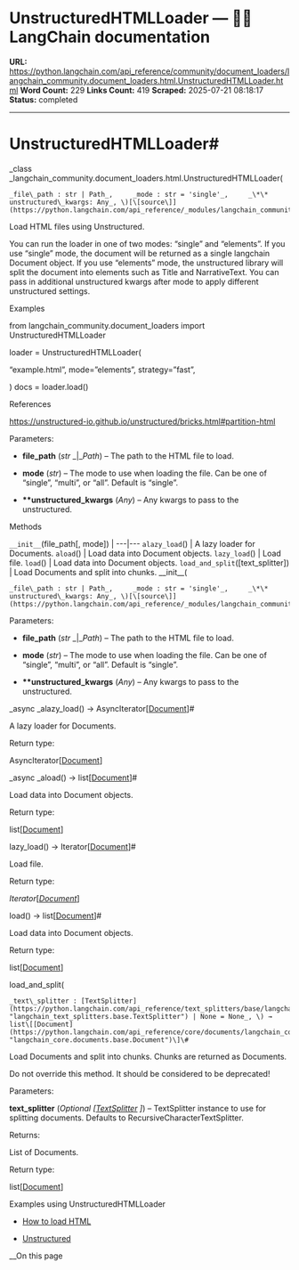 # UnstructuredHTMLLoader — 🦜🔗 LangChain  documentation

**URL:** https://python.langchain.com/api_reference/community/document_loaders/langchain_community.document_loaders.html.UnstructuredHTMLLoader.html
**Word Count:** 229
**Links Count:** 419
**Scraped:** 2025-07-21 08:18:17
**Status:** completed

---

# UnstructuredHTMLLoader\#

_class _langchain\_community.document\_loaders.html.UnstructuredHTMLLoader\(

    _file\_path : str | Path_,     _mode : str = 'single'_,     _\*\* unstructured\_kwargs: Any_, \)[\[source\]](https://python.langchain.com/api_reference/_modules/langchain_community/document_loaders/html.html#UnstructuredHTMLLoader)\#     

Load HTML files using Unstructured.

You can run the loader in one of two modes: “single” and “elements”. If you use “single” mode, the document will be returned as a single langchain Document object. If you use “elements” mode, the unstructured library will split the document into elements such as Title and NarrativeText. You can pass in additional unstructured kwargs after mode to apply different unstructured settings.

Examples

from langchain\_community.document\_loaders import UnstructuredHTMLLoader

loader = UnstructuredHTMLLoader\(     

“example.html”, mode=”elements”, strategy=”fast”,

\) docs = loader.load\(\)

References

<https://unstructured-io.github.io/unstructured/bricks.html#partition-html>

Parameters:     

  * **file\_path** \(_str_ _|__Path_\) – The path to the HTML file to load.

  * **mode** \(_str_\) – The mode to use when loading the file. Can be one of “single”, “multi”, or “all”. Default is “single”.

  * **\*\*unstructured\_kwargs** \(_Any_\) – Any kwargs to pass to the unstructured.

Methods

`__init__`\(file\_path\[, mode\]\) |    ---|---   `alazy_load`\(\) | A lazy loader for Documents.   `aload`\(\) | Load data into Document objects.   `lazy_load`\(\) | Load file.   `load`\(\) | Load data into Document objects.   `load_and_split`\(\[text\_splitter\]\) | Load Documents and split into chunks.      \_\_init\_\_\(

    _file\_path : str | Path_,     _mode : str = 'single'_,     _\*\* unstructured\_kwargs: Any_, \)[\[source\]](https://python.langchain.com/api_reference/_modules/langchain_community/document_loaders/html.html#UnstructuredHTMLLoader.__init__)\#     

Parameters:     

  * **file\_path** \(_str_ _|__Path_\) – The path to the HTML file to load.

  * **mode** \(_str_\) – The mode to use when loading the file. Can be one of “single”, “multi”, or “all”. Default is “single”.

  * **\*\*unstructured\_kwargs** \(_Any_\) – Any kwargs to pass to the unstructured.

_async _alazy\_load\(\) → AsyncIterator\[[Document](https://python.langchain.com/api_reference/core/documents/langchain_core.documents.base.Document.html#langchain_core.documents.base.Document "langchain_core.documents.base.Document")\]\#     

A lazy loader for Documents.

Return type:     

AsyncIterator\[[Document](https://python.langchain.com/api_reference/core/documents/langchain_core.documents.base.Document.html#langchain_core.documents.base.Document "langchain_core.documents.base.Document")\]

_async _aload\(\) → list\[[Document](https://python.langchain.com/api_reference/core/documents/langchain_core.documents.base.Document.html#langchain_core.documents.base.Document "langchain_core.documents.base.Document")\]\#     

Load data into Document objects.

Return type:     

list\[[Document](https://python.langchain.com/api_reference/core/documents/langchain_core.documents.base.Document.html#langchain_core.documents.base.Document "langchain_core.documents.base.Document")\]

lazy\_load\(\) → Iterator\[[Document](https://python.langchain.com/api_reference/core/documents/langchain_core.documents.base.Document.html#langchain_core.documents.base.Document "langchain_core.documents.base.Document")\]\#     

Load file.

Return type:     

_Iterator_\[[_Document_](https://python.langchain.com/api_reference/core/documents/langchain_core.documents.base.Document.html#langchain_core.documents.base.Document "langchain_core.documents.base.Document")\]

load\(\) → list\[[Document](https://python.langchain.com/api_reference/core/documents/langchain_core.documents.base.Document.html#langchain_core.documents.base.Document "langchain_core.documents.base.Document")\]\#     

Load data into Document objects.

Return type:     

list\[[Document](https://python.langchain.com/api_reference/core/documents/langchain_core.documents.base.Document.html#langchain_core.documents.base.Document "langchain_core.documents.base.Document")\]

load\_and\_split\(

    _text\_splitter : [TextSplitter](https://python.langchain.com/api_reference/text_splitters/base/langchain_text_splitters.base.TextSplitter.html#langchain_text_splitters.base.TextSplitter "langchain_text_splitters.base.TextSplitter") | None = None_, \) → list\[[Document](https://python.langchain.com/api_reference/core/documents/langchain_core.documents.base.Document.html#langchain_core.documents.base.Document "langchain_core.documents.base.Document")\]\#     

Load Documents and split into chunks. Chunks are returned as Documents.

Do not override this method. It should be considered to be deprecated\!

Parameters:     

**text\_splitter** \(_Optional_ _\[_[_TextSplitter_](https://python.langchain.com/api_reference/text_splitters/base/langchain_text_splitters.base.TextSplitter.html#langchain_text_splitters.base.TextSplitter "langchain_text_splitters.base.TextSplitter") _\]_\) – TextSplitter instance to use for splitting documents. Defaults to RecursiveCharacterTextSplitter.

Returns:     

List of Documents.

Return type:     

list\[[Document](https://python.langchain.com/api_reference/core/documents/langchain_core.documents.base.Document.html#langchain_core.documents.base.Document "langchain_core.documents.base.Document")\]

Examples using UnstructuredHTMLLoader

  * [How to load HTML](https://python.langchain.com/docs/how_to/document_loader_html/)

  * [Unstructured](https://python.langchain.com/docs/integrations/providers/unstructured/)

__On this page